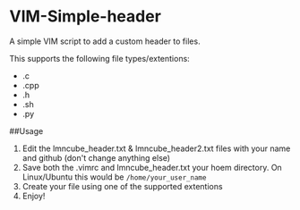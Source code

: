 # VIM-Simple-header
A simple VIM script to add a custom header to files.

This supports the following file types/extentions:

- .c
- .cpp
- .h
- .sh
- .py

##Usage
1) Edit the lmncube_header.txt & lmncube_header2.txt files with your name and github (don't change anything else)
2) Save both the .vimrc and lmncube_header.txt your hoem directory. On Linux/Ubuntu this would be `/home/your_user_name`
3) Create your file using one of the supported extentions
4) Enjoy!
